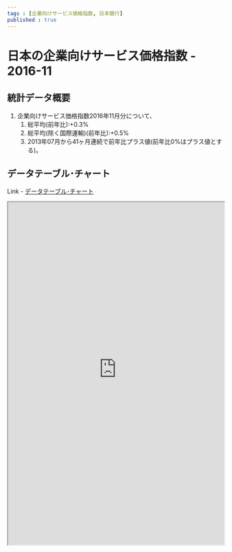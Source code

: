 ```yaml
--- 
tags : [企業向けサービス価格指数, 日本銀行] 
published : true
---
```

# 日本の企業向けサービス価格指数 - 2016-11
## 統計データ概要
1. 企業向けサービス価格指数2016年11月分について、
	1. 総平均(前年比):+0.3%
	1. 総平均(除く国際運輸)(前年比):+0.5%
	1. 2013年07月から41ヶ月連続で前年比プラス値(前年比0%はプラス値とする)。

	
## データテーブル･チャート
Link - [データテーブル･チャート](http://knowledgevault.saecanet.com/charts/am-consulting.co.jp-NorthAmericaRigCount.html)
<iframe src="http://knowledgevault.saecanet.com/charts/am-consulting.co.jp-NorthAmericaRigCount.html" width="100%" height="800px"></iframe>